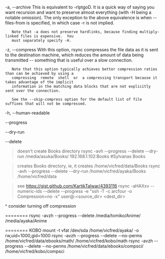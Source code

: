 -a, --archive
       This is equivalent to -rlptgoD. It is a quick way  of  saying  you  want  recursion  and  want  to
       preserve  almost  everything  (with -H being a notable omission).  The only exception to the above
       equivalence is when --files-from is specified, in which case -r is not implied.

       Note that -a does not preserve hardlinks, because finding multiply-linked files is expensive.  You
       must separately specify -H.
       
-z, --compress
       With  this  option, rsync compresses the file data as it is sent to the destination machine, which
       reduces the amount of data being transmitted -- something that is useful over a slow connection.

       Note that this option typically achieves better compression ratios than can be achieved by using a
       compressing  remote  shell  or  a compressing transport because it takes advantage of the implicit
       information in the matching data blocks that are not explicitly sent over the connection.

       See the --skip-compress option for the default list of file suffixes that will not be compressed.
       
-h, --human-readable

--progress

--dry-run

--delete

> doesn't create Books directory
rsync -avh --progress --delete --dry-run /media/asuka/Books/ 192.168.1.102:Books #Sylvanas Books

> creates Books directory, ie, it creates /home/vicfred/data/Books
rsync -avh --progress --delete --dry-run /home/vicfred/ayaka/Books /home/vicfred/data

> see https://gist.github.com/KartikTalwar/4393116
rsync -aHAXxv --numeric-ids --delete --progress -e "ssh -T -c arcfour -o Compression=no -x" user@<source>:<source_dir> <dest_dir>

^ consider turning off compression


========
rsync -avzh --progress --delete /media/tomiko/Anime/ /media/ayaka/Anime


======== KOBO
mount -t vfat /dev/sda /home/vicfred/ayaka/ -o rw,uid=1000,gid=1000
rsync -avzh --progress --delete --no-perms /home/vicfred/data/ebooks/math/ /home/vicfred/kobo/math
rsync -avzh --progress --delete --no-perms /home/vicfred/data/ebooks/compsci/ /home/vicfred/kobo/compsci